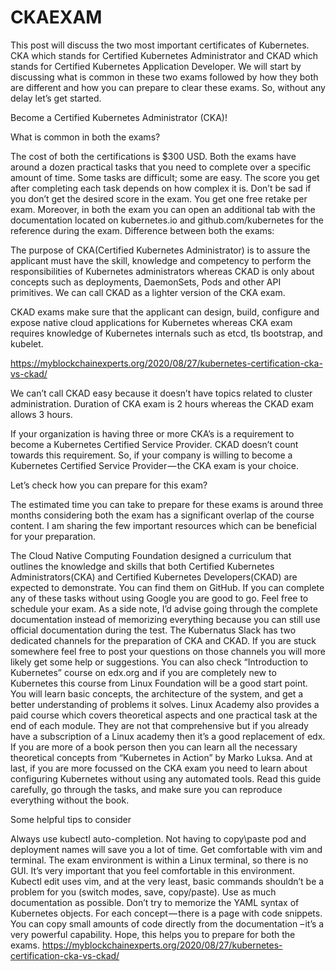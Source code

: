 # CKAEXAM
This post will discuss the two most important certificates of Kubernetes. CKA which stands for Certified Kubernetes Administrator and CKAD which stands for Certified Kubernetes Application Developer. We will start by discussing what is common in these two exams followed by how they both are different and how you can prepare to clear these exams. So, without any delay let’s get started.

Become a Certified Kubernetes Administrator (CKA)!

What is common in both the exams?

The cost of both the certifications is $300 USD.
Both the exams have around a dozen practical tasks that you need to complete over a specific amount of time. Some tasks are difficult; some are easy. The score you get after completing each task depends on how complex it is.
Don’t be sad if you don’t get the desired score in the exam. You get one free retake per exam.
Moreover, in both the exam you can open an additional tab with the documentation located on kubernetes.io and github.com/kubernetes for the reference during the exam.
Difference between both the exams:

The purpose of CKA(Certified Kubernetes Administrator) is to assure the applicant must have the skill, knowledge and competency to perform the responsibilities of Kubernetes administrators whereas CKAD is only about concepts such as deployments, DaemonSets, Pods and other API primitives. We can call CKAD as a lighter version of the CKA exam.

CKAD exams make sure that the applicant can design, build, configure and expose native cloud applications for Kubernetes whereas CKA exam requires knowledge of Kubernetes internals such as etcd, tls bootstrap, and kubelet.

https://myblockchainexperts.org/2020/08/27/kubernetes-certification-cka-vs-ckad/
 
We can’t call CKAD easy because it doesn’t have topics related to cluster administration. Duration of CKA exam is 2 hours whereas the CKAD exam allows 3 hours.

If your organization is having three or more CKA’s is a requirement to become a Kubernetes Certified Service Provider. CKAD doesn’t count towards this requirement. So, if your company is willing to become a Kubernetes Certified Service Provider — the CKA exam is your choice.

Let’s check how you can prepare for this exam?

The estimated time you can take to prepare for these exams is around three months considering both the exam has a significant overlap of the course content. I am sharing the few important resources which can be beneficial for your preparation.

The Cloud Native Computing Foundation designed a curriculum that outlines the knowledge and skills that both Certified Kubernetes Administrators(CKA) and Certified Kubernetes Developers(CKAD) are expected to demonstrate. You can find them on GitHub.
If you can complete any of these tasks without using Google you are good to go. Feel free to schedule your exam. As a side note, I’d advise going through the complete documentation instead of memorizing everything because you can still use official documentation during the test.
The Kubernatus Slack has two dedicated channels for the preparation of CKA and CKAD. If you are stuck somewhere feel free to post your questions on those channels you will more likely get some help or suggestions.
You can also check “Introduction to Kubernetes” course on edx.org and if you are completely new to Kubernetes this course from Linux Foundation will be a good start point. You will learn basic concepts, the architecture of the system, and get a better understanding of problems it solves.
Linux Academy also provides a paid course which covers theoretical aspects and one practical task at the end of each module. They are not that comprehensive but if you already have a subscription of a Linux academy then it’s a good replacement of edx.
If you are more of a book person then you can learn all the necessary theoretical concepts from “Kubernetes in Action” by Marko Luksa.
And at last, if you are more focussed on the CKA exam you need to learn about configuring Kubernetes without using any automated tools. Read this guide carefully, go through the tasks, and make sure you can reproduce everything without the book.

Some helpful tips to consider

Always use kubectl auto-completion. Not having to copy\paste pod and deployment names will save you a lot of time.
Get comfortable with vim and terminal. The exam environment is within a Linux terminal, so there is no GUI. It’s very important that you feel comfortable in this environment. Kubectl edit uses vim, and at the very least, basic commands shouldn’t be a problem for you (switch modes, save, copy/paste).
Use as much documentation as possible. Don’t try to memorize the YAML syntax of Kubernetes objects. For each concept — there is a page with code snippets. You can copy small amounts of code directly from the documentation – it’s a very powerful capability.
Hope, this helps you to prepare for both the exams.
https://myblockchainexperts.org/2020/08/27/kubernetes-certification-cka-vs-ckad/
